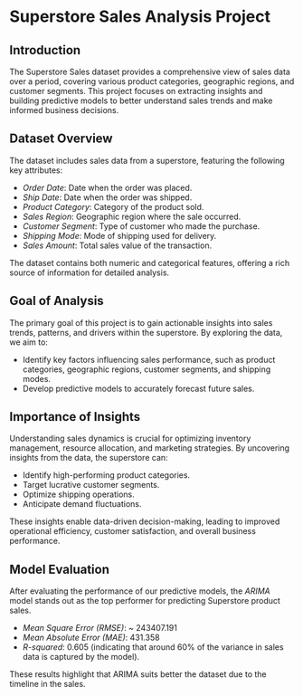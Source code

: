# Superstore Sales Analysis Project

## Introduction
The Superstore Sales dataset provides a comprehensive view of sales data over a period, covering various product categories, geographic regions, and customer segments. This project focuses on extracting insights and building predictive models to better understand sales trends and make informed business decisions.

## Dataset Overview
The dataset includes sales data from a superstore, featuring the following key attributes:
- *Order Date*: Date when the order was placed.
- *Ship Date*: Date when the order was shipped.
- *Product Category*: Category of the product sold.
- *Sales Region*: Geographic region where the sale occurred.
- *Customer Segment*: Type of customer who made the purchase.
- *Shipping Mode*: Mode of shipping used for delivery.
- *Sales Amount*: Total sales value of the transaction.

The dataset contains both numeric and categorical features, offering a rich source of information for detailed analysis.

## Goal of Analysis
The primary goal of this project is to gain actionable insights into sales trends, patterns, and drivers within the superstore. By exploring the data, we aim to:
- Identify key factors influencing sales performance, such as product categories, geographic regions, customer segments, and shipping modes.
- Develop predictive models to accurately forecast future sales.

## Importance of Insights
Understanding sales dynamics is crucial for optimizing inventory management, resource allocation, and marketing strategies. By uncovering insights from the data, the superstore can:
- Identify high-performing product categories.
- Target lucrative customer segments.
- Optimize shipping operations.
- Anticipate demand fluctuations.

These insights enable data-driven decision-making, leading to improved operational efficiency, customer satisfaction, and overall business performance.

## Model Evaluation
After evaluating the performance of our predictive models, the *ARIMA* model stands out as the top performer for predicting Superstore product sales. 

- *Mean Square Error (RMSE)*: ~ 243407.191
- *Mean Absolute Error (MAE)*: 431.358
- *R-squared*:  0.605 (indicating that around 60% of the variance in sales data is captured by the model).

These results highlight that ARIMA suits better the dataset due to the timeline in the sales.
